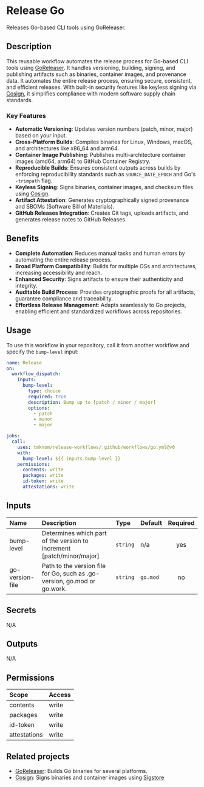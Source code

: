 # Release Go

Releases Go-based CLI tools using GoReleaser.

## Description

This reusable workflow automates the release process for Go-based CLI tools using [GoReleaser][GoReleaser].
It handles versioning, building, signing, and publishing artifacts such as binaries, container images, and provenance data.
It automates the entire release process, ensuring secure, consistent, and efficient releases.
With built-in security features like keyless signing via [Cosign][Cosign], it simplifies compliance with modern software supply chain standards.

### Key Features

- **Automatic Versioning**: Updates version numbers (patch, minor, major) based on your input.
- **Cross-Platform Builds**: Compiles binaries for Linux, Windows, macOS, and architectures like x86_64 and arm64.
- **Container Image Publishing**: Publishes multi-architecture container images (amd64, arm64) to GitHub Container Registry.
- **Reproducible Builds**: Ensures consistent outputs across builds by enforcing reproducibility standards such as `SOURCE_DATE_EPOCH` and Go's `-trimpath` flag.
- **Keyless Signing**: Signs binaries, container images, and checksum files using [Cosign][Cosign].
- **Artifact Attestation**: Generates cryptographically signed provenance and SBOMs (Software Bill of Materials).
- **GitHub Releases Integration**: Creates Git tags, uploads artifacts, and generates release notes to GitHub Releases.

## Benefits

- **Complete Automation**: Reduces manual tasks and human errors by automating the entire release process.
- **Broad Platform Compatibility**: Builds for multiple OSs and architectures, increasing accessibility and reach.
- **Enhanced Security**: Signs artifacts to ensure their authenticity and integrity.
- **Auditable Build Process**: Provides cryptographic proofs for all artifacts, guarantee compliance and traceability.
- **Effortless Release Management**: Adapts seamlessly to Go projects, enabling efficient and standardized workflows across repositories.

## Usage

To use this workflow in your repository, call it from another workflow and specify the `bump-level` input:

```yaml
name: Release
on:
  workflow_dispatch:
    inputs:
      bump-level:
        type: choice
        required: true
        description: Bump up to [patch / minor / major]
        options:
          - patch
          - minor
          - major

jobs:
  call:
    uses: tmknom/release-workflows/.github/workflows/go.yml@v0
    with:
      bump-level: ${{ inputs.bump-level }}
    permissions:
      contents: write
      packages: write
      id-token: write
      attestations: write
```

<!-- actdocs start -->

## Inputs

| Name | Description | Type | Default | Required |
| :--- | :---------- | :--- | :------ | :------: |
| bump-level | Determines which part of the version to increment [patch/minor/major] | `string` | n/a | yes |
| go-version-file | Path to the version file for Go, such as .go-version, go.mod or go.work. | `string` | `go.mod` | no |

## Secrets

N/A

## Outputs

N/A

## Permissions

| Scope        | Access |
| :----------- | :----- |
| contents     | write  |
| packages     | write  |
| id-token     | write  |
| attestations | write  |

<!-- actdocs end -->

## Related projects

- [GoReleaser][GoReleaser]: Builds Go binaries for several platforms.
- [Cosign][Cosign]: Signs binaries and container images using [Sigstore](https://sigstore.dev/)

[GoReleaser]: https://goreleaser.com/
[Cosign]: https://github.com/sigstore/cosign
